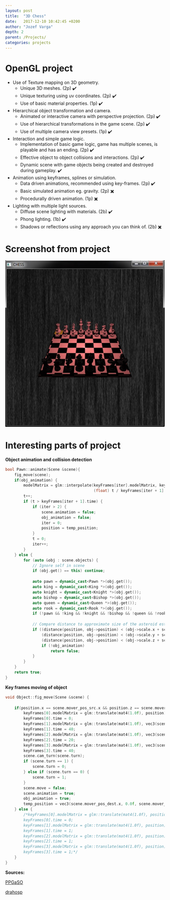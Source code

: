 ```yaml
---
layout: post
title:  "3D Chess"
date:   2017-12-10 10:42:45 +0200
author: "Jozef Varga"
depth: 2
parent: /Projects/
categories: projects
---
```


# OpenGL project

* Use of Texture mapping on 3D geometry.
	* Unique 3D meshes. (2p)  :heavy_check_mark:
	* Unique texturing using uv coordinates. (2p)  :heavy_check_mark:
	* Use of basic material properties. (1p)  :heavy_check_mark:
* Hierarchical object transformation and camera.
	* Animated or interactive camera with perspective projection. (2p)  :heavy_check_mark:
	* Use of hierarchical transformations in the game scene. (2p)  :heavy_check_mark:
	* Use of multiple camera view presets. (1p)  :heavy_check_mark:
* Interaction and simple game logic.
	* Implementation of basic game logic, game has multiple scenes, is playable and has an ending. (2p)  :heavy_check_mark:
	* Effective object to object collisions and interactions. (2p)  :heavy_check_mark:
	* Dynamic scene with game objects being created and destroyed during gameplay.  :heavy_check_mark:
* Animation using keyframes, splines or simulation.
	* Data driven animations, recommended using key-frames. (2p)  :heavy_check_mark:
	* Basic simulated animation eg. gravity. (2p)  :heavy_multiplication_x:
	* Procedurally driven animation. (1p)  :heavy_multiplication_x:
* Lighting with multiple light sources.
	* Diffuse scene lighting with materials. (2b)  :heavy_check_mark:
	* Phong lighting. (1b)  :heavy_check_mark:
	* Shadows or reflections using any approach you can think of. (2b) :heavy_multiplication_x:
	
# Screenshot from project

![chess](/assets/chess.jpg)
	
# Interesting parts of project

**Object animation and collision detection**
```cpp
bool Pawn::animate(Scene &scene){
    fig_move(scene);
    if(obj_animation) {
        modelMatrix = glm::interpolate(keyFrames[iter].modelMatrix, keyFrames[iter + 1].modelMatrix,
                                       (float) t / keyFrames[iter + 1].time);
        t++;
        if (t > keyFrames[iter + 1].time) {
            if (iter > 2) {
                scene.animation = false;
                obj_animation = false;
                iter = 0;
                position = temp_position;
            }
            t = 0;
            iter++;
        }
    } else {
        for (auto &obj : scene.objects) {
            // Ignore self in scene
            if (obj.get() == this) continue;

            auto pawn = dynamic_cast<Pawn *>(obj.get()); 
            auto king = dynamic_cast<King *>(obj.get()); 
            auto knight = dynamic_cast<Knight *>(obj.get());
            auto bishop = dynamic_cast<Bishop *>(obj.get());
            auto queen = dynamic_cast<Queen *>(obj.get()); 
            auto rook = dynamic_cast<Rook *>(obj.get()); 
            if (!pawn && !king && !knight && !bishop && !queen && !rook) continue;

            // Compare distance to approximate size of the asteroid estimated from scale.
            if ((distance(position, obj->position) < (obj->scale.x + scale.x) * 0.5f) ||
                (distance(position, obj->position) < (obj->scale.y + scale.y) * 0.5f) ||
                (distance(position, obj->position) < (obj->scale.z + scale.z) * 0.5f)) {
                if (!obj_animation)
                    return false;
            }
        }
    }
    return true;
}
```

**Key frames moving of object**
```cpp
void Object::fig_move(Scene &scene) {

    if(position.x == scene.mover_pos_src.x && position.z == scene.mover_pos_src.z && color == scene.turn && scene.move){
        keyFrames[0].modelMatrix = glm::translate(mat4(1.0f), position);
        keyFrames[0].time = 0;
        keyFrames[1].modelMatrix = glm::translate(mat4(1.0f), vec3(scene.mover_pos_src.x, 1.5f, scene.mover_pos_src.z));
        keyFrames[1].time = 40;
        keyFrames[2].modelMatrix = glm::translate(mat4(1.0f), vec3(scene.mover_pos_dest.x, 1.5f, scene.mover_pos_dest.z));
        keyFrames[2].time = 20;
        keyFrames[3].modelMatrix = glm::translate(mat4(1.0f), vec3(scene.mover_pos_dest.x, 0.0f, scene.mover_pos_dest.z));
        keyFrames[3].time = 40;
        scene.cam_turn(scene.turn);
        if (scene.turn == 1) {
            scene.turn = 0;
        } else if (scene.turn == 0) {
            scene.turn = 1;
        }
        scene.move = false;
        scene.animation = true;
        obj_animation = true;
        temp_position = vec3(scene.mover_pos_dest.x, 0.0f, scene.mover_pos_dest.z);
    } else {
        /*keyFrames[0].modelMatrix = glm::translate(mat4(1.0f), position);
        keyFrames[0].time = 0;
        keyFrames[1].modelMatrix = glm::translate(mat4(1.0f), position);
        keyFrames[1].time = 1;
        keyFrames[2].modelMatrix = glm::translate(mat4(1.0f), position);
        keyFrames[2].time = 1;
        keyFrames[3].modelMatrix = glm::translate(mat4(1.0f), position);
        keyFrames[3].time = 1;*/
    }
}
```

	
**Sources:**
	
[PPGaSO](http://www2.fiit.stuba.sk/~drahos/#%5B%5BPrinciples%20of%20Computer%20Graphics%20and%20Image%20Processing%202017%5D%5D)

[drahosp](https://github.com/drahosp)

